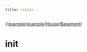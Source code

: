 ```yaml
---
title: <init> -
---
```

//[example](../../../index.html)/[example](../../index.html)/[House](../index.html)/[Basement](index.html)/[<init>](-init-.html)



# init  

